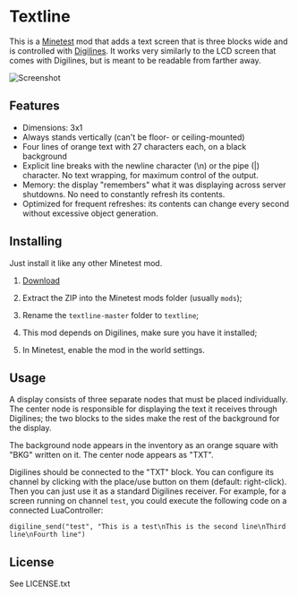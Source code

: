 Textline
==========

This is a [Minetest](http://www.minetest.net/) mod that adds a text screen that is three blocks wide and is controlled with [Digilines](https://github.com/minetest-mods/digilines/). It works very similarly to the LCD screen that comes with Digilines, but is meant to be readable from farther away.

![Screenshot](https://raw.githubusercontent.com/gbl08ma/textline/screenshot.png?raw=true)

## Features

* Dimensions: 3x1
* Always stands vertically (can't be floor- or ceiling-mounted)
* Four lines of orange text with 27 characters each, on a black background
* Explicit line breaks with the newline character (\n) or the pipe (|) character. No text wrapping, for maximum control of the output.
* Memory: the display "remembers" what it was displaying across server shutdowns. No need to constantly refresh its contents.
* Optimized for frequent refreshes: its contents can change every second without excessive object generation.

## Installing

Just install it like any other Minetest mod.

1. [Download](https://github.com/gbl08ma/textline/archive/master.zip)

1. Extract the ZIP into the Minetest mods folder (usually `mods`);

1. Rename the `textline-master` folder to `textline`;

1. This mod depends on Digilines, make sure you have it installed;

1. In Minetest, enable the mod in the world settings.

## Usage

A display consists of three separate nodes that must be placed individually. The center node is responsible for displaying the text it receives through Digilines; the two blocks to the sides make the rest of the background for the display.

The background node appears in the inventory as an orange square with "BKG" written on it. The center node appears as "TXT".

Digilines should be connected to the "TXT" block. You can configure its channel by clicking with the place/use button on them (default: right-click). Then you can just use it as a standard Digilines receiver. For example, for a screen running on channel `test`, you could execute the following code on a connected LuaController:

`digiline_send("test", "This is a test\nThis is the second line\nThird line\nFourth line")`

## License

See LICENSE.txt

